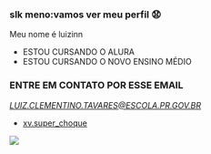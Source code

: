 ### slk  meno:vamos ver meu perfil 😧

Meu nome é luizinn

-   ESTOU CURSANDO O ALURA
-   ESTOU CURSANDO O NOVO ENSINO MÉDIO

### ENTRE EM CONTATO POR ESSE EMAIL

*LUIZ.CLEMENTINO.TAVARES@ESCOLA.PR.GOV.BR*

- [xv.super_choque](https://instagram.com)


![](https://media.tenor.com/SOyUfkgG3kgAAAAd/r35-gtr.gif)
